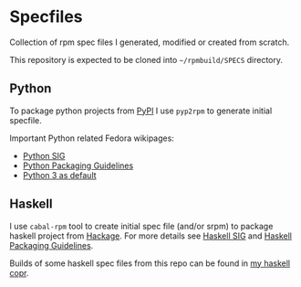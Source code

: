 # Specfiles

Collection of rpm spec files I generated, modified or created from scratch.

This repository is expected to be cloned into `~/rpmbuild/SPECS` directory.

## Python

To package python projects from [PyPI](https://pypi.python.org/pypi) I use
`pyp2rpm` to generate initial specfile.

Important Python related Fedora wikipages:

 * [Python SIG](https://fedoraproject.org/wiki/SIGs/Python)
 * [Python Packaging Guidelines](https://fedoraproject.org/wiki/Packaging:Python)
 * [Python 3 as default](https://fedoraproject.org/wiki/Changes/Python_3_as_Default)

## Haskell

I use `cabal-rpm` tool to create initial spec file (and/or srpm) to package
haskell project from [Hackage](http://hackage.haskell.org/). For more details
see [Haskell SIG](https://fedoraproject.org/wiki/Haskell_SIG) and
[Haskell Packaging Guidelines](https://fedoraproject.org/wiki/Packaging:Haskell).

Builds of some haskell spec files from this repo can be found in
[my haskell copr](https://copr.fedoraproject.org/coprs/marbu/haskell/).
